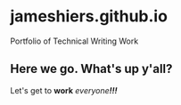 # jameshiers.github.io
Portfolio of Technical Writing Work

## Here we go. What's up y'all?

Let's get to **work** _everyone_**_!!!_**

